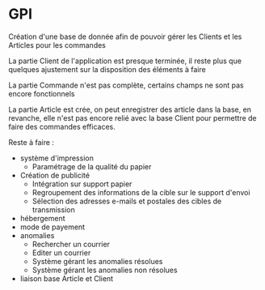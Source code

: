 # GPI
Création d'une base de donnée afin de pouvoir gérer les Clients et les Articles pour les commandes 

La partie Client de l'application est presque terminée, il reste plus que quelques ajustement sur la disposition des éléments à faire

La partie Commande n'est pas complète, certains champs ne sont pas encore fonctionnels

La partie Article est crée, on peut enregistrer des article dans la base, en revanche, elle n'est pas encore relié avec la base Client pour permettre de faire des commandes efficaces.



Reste à faire :

- système d'impression
  - Paramétrage de la qualité du papier
- Création de publicité
  - Intégration sur support papier
  - Regroupement des informations de la cible sur le support d'envoi
  - Sélection des adresses e-mails et postales des cibles de transmission
- hébergement
- mode de payement
- anomalies
  - Rechercher un courrier
  - Editer un courrier
  - Système gérant les anomalies résolues
  - Système gérant les anomalies non résolues
- liaison base Article et Client

